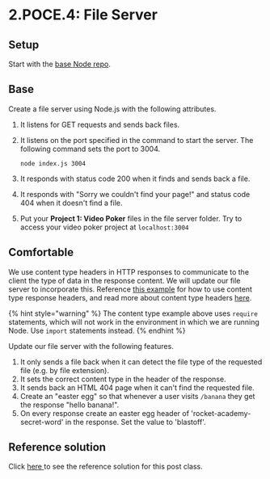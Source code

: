 # 2.POCE.4: File Server

## Setup

Start with the [base Node repo](https://github.com/rocketacademy/base-node-bootcamp).

## Base

Create a file server using Node.js with the following attributes.

1. It listens for GET requests and sends back files.
2.  It listens on the port specified in the command to start the server. The following command sets the port to 3004.

    ```
    node index.js 3004
    ```
3. It responds with status code 200 when it finds and sends back a file.
4. It responds with "Sorry we couldn't find your page!" and status code 404 when it doesn't find a file.
5. Put your **Project 1: Video Poker** files in the file server folder. Try to access your video poker project at `localhost:3004`

## Comfortable

We use content type headers in HTTP responses to communicate to the client the type of data in the response content. We will update our file server to incorporate this. Reference [this example](https://developer.mozilla.org/en-US/docs/Learn/Server-side/Node\_server\_without\_framework) for how to use content type response headers, and read more about content type headers [here](https://www.geeksforgeeks.org/http-headers-content-type/).

{% hint style="warning" %}
The content type example above uses `require` statements, which will not work in the environment in which we are running Node. Use `import` statements instead.
{% endhint %}

Update our file server with the following features.

1. It only sends a file back when it can detect the file type of the requested file (e.g. by file extension).
2. It sets the correct content type in the header of the response.
3. It sends back an HTML 404 page when it can't find the requested file.
4. Create an "easter egg" so that whenever a user visits `/banana` they get the response "hello banana!".
5. On every response create an easter egg header of 'rocket-academy-secret-word' in the response. Set the value to 'blastoff'.

## Reference solution

Click [here ](https://github.com/rocketacademy/base-node-bootcamp/blob/solution-file-server-base/index.js)to see the reference solution for this post class.
